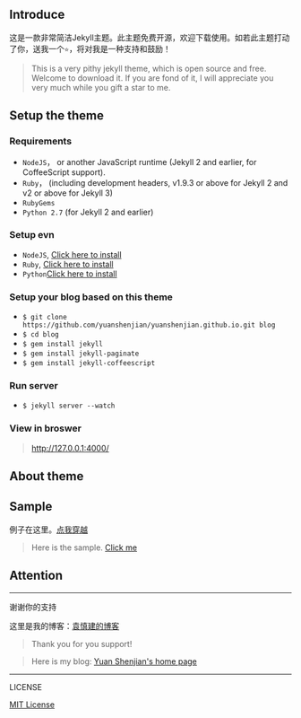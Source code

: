 ## Introduce
这是一款非常简洁Jekyll主题。此主题免费开源，欢迎下载使用。如若此主题打动了你，送我一个`⭐️`，将对我是一种支持和鼓励！
>This is a very pithy jekyll theme, which is open source and free. Welcome to download it. If you are fond of it, I will appreciate you very much while you gift a star to me.


## Setup the theme

### Requirements
* `NodeJS`， or another JavaScript runtime (Jekyll 2 and earlier, for CoffeeScript support).
* `Ruby`， (including development headers, v1.9.3 or above for Jekyll 2 and v2 or above for Jekyll 3)
* `RubyGems`
* `Python 2.7` (for Jekyll 2 and earlier)

### Setup evn
* `NodeJS`, [Click here to install](https://nodejs.org/en/download/) 
* `Ruby`, [Click here to install](https://www.ruby-lang.org/en/downloads/)
* `Python`[Click here to install](https://www.python.org/downloads/)

### Setup your blog based on this theme
* `$ git clone https://github.com/yuanshenjian/yuanshenjian.github.io.git blog`
* `$ cd blog`
* `$ gem install jekyll`
* `$ gem install jekyll-paginate`
* `$ gem install jekyll-coffeescript`

### Run server 
* `$ jekyll server --watch`

### View in broswer
>http://127.0.0.1:4000/

## About theme



## Sample

例子在这里。[点我穿越](http://cleancoder.club)
>Here is the sample. [Click me](http://cleancoder.club)


## Attention




---


谢谢你的支持

这里是我的博客：[袁慎建的博客](http://cleancoder.club)

>Thank you for you support!

>Here is my blog: [Yuan Shenjian's home page](http://cleancoder.club)


---

LICENSE

[MIT License](https://github.com/yuanshenjian/yuanshenjian.github.io/blob/master/LICENSE.md)



